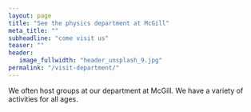 ```yaml
---
layout: page
title: "See the physics department at McGill"
meta_title: ""
subheadline: "come visit us"
teaser: ""
header:
   image_fullwidth: "header_unsplash_9.jpg"
permalink: "/visit-department/"
---
```


We often host groups at our department at McGill. We have a variety of activities for all ages.
